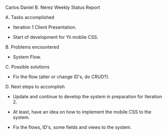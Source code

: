 Carlos Daniel B. Nerez Weekly Status Report

A. Tasks accomplished

- Iteration 1 Client Presentation.

- Start of development for Yii mobile CSS.


B. Problems encountered

- System Flow.

C. Possible solutions

- Fix the flow (alter or change ID's, do CRUD?).

D. Next steps to accomplish

- Update and continue to develop the system in preparation for Iteration 2.

- At least, have an idea on how to implement the mobile CSS to the system.

- Fix the flows, ID's, some fields and views to the system.